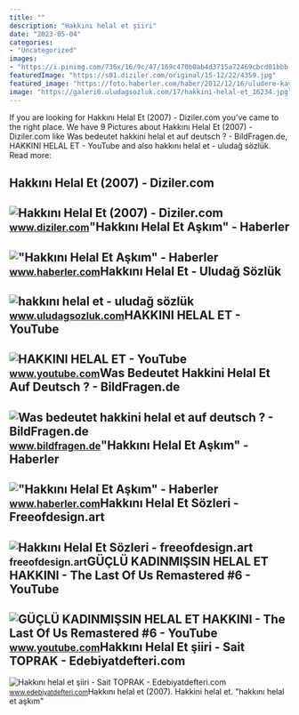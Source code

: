 ```yaml
---
title: ""
description: "Hakkını helal et şiiri"
date: "2023-05-04"
categories:
- "Uncategorized"
images:
- "https://i.pinimg.com/736x/16/9c/47/169c470b0ab4d3715a72469cbcd01bbb.jpg"
featuredImage: "https://s01.diziler.com/original/15-12/22/4359.jpg"
featured_image: "https://foto.haberler.com/haber/2012/12/16/uludere-kaymakami-esine-aglayarak-veda-etti-6-4175739_o.jpg"
image: "https://galeri0.uludagsozluk.com/17/hakkini-helal-et_16234.jpg"
---
```


If you are looking for Hakkını Helal Et (2007) - Diziler.com you've came to the right place. We have 9 Pictures about Hakkını Helal Et (2007) - Diziler.com like Was bedeutet hakkini helal et auf deutsch ? - BildFragen.de, HAKKINI HELAL ET - YouTube and also hakkını helal et - uludağ sözlük. Read more:

Hakkını Helal Et (2007) - Diziler.com
-------------------------------------

 ![Hakkını Helal Et (2007) - Diziler.com](https://s01.diziler.com/original/15-12/22/4359.jpg) <small>www.diziler.com</small>"Hakkını Helal Et Aşkım" - Haberler
-----------------------------------

 !["Hakkını Helal Et Aşkım" - Haberler](https://foto.haberler.com/haber/2012/12/16/uludere-kaymakami-esine-aglayarak-veda-etti-6-4175739_o.jpg) <small>www.haberler.com</small>Hakkını Helal Et - Uludağ Sözlük
--------------------------------

 ![hakkını helal et - uludağ sözlük](https://galeri0.uludagsozluk.com/17/hakkini-helal-et_16234.jpg) <small>www.uludagsozluk.com</small>HAKKINI HELAL ET - YouTube
--------------------------

 ![HAKKINI HELAL ET - YouTube](https://i.ytimg.com/vi/0c4RSd1owWw/maxresdefault.jpg) <small>www.youtube.com</small>Was Bedeutet Hakkini Helal Et Auf Deutsch ? - BildFragen.de
-----------------------------------------------------------

 ![Was bedeutet hakkini helal et auf deutsch ? - BildFragen.de](https://m.media-amazon.com/images/M/MV5BZTliYmM1ZDItNzg1NS00MTk2LWJjYTktOTNkNzNmNjVhOWVkXkEyXkFqcGdeQXVyNTA1NjU1ODM@._V1_FMjpg_UX1000_.jpg) <small>www.bildfragen.de</small>"Hakkını Helal Et Aşkım" - Haberler
-----------------------------------

 !["Hakkını Helal Et Aşkım" - Haberler](https://foto.haberler.com/haber/2012/12/16/uludere-kaymakami-esine-aglayarak-veda-etti-3-4175739_o.jpg) <small>www.haberler.com</small>Hakkını Helal Et Sözleri - Freeofdesign.art
-------------------------------------------

 ![Hakkını Helal Et Sözleri - freeofdesign.art](https://i.pinimg.com/736x/16/9c/47/169c470b0ab4d3715a72469cbcd01bbb.jpg) <small>freeofdesign.art</small>GÜÇLÜ KADINMIŞSIN HELAL ET HAKKINI - The Last Of Us Remastered #6 - YouTube
---------------------------------------------------------------------------

 ![GÜÇLÜ KADINMIŞSIN HELAL ET HAKKINI - The Last Of Us Remastered #6 - YouTube](https://i.ytimg.com/vi/N9jeLUGNpUY/maxresdefault.jpg) <small>www.youtube.com</small>Hakkını Helal Et şiiri - Sait TOPRAK - Edebiyatdefteri.com
----------------------------------------------------------

 ![Hakkını helal et şiiri - Sait TOPRAK - Edebiyatdefteri.com](https://i.edebiyatdefteri.com/resim/resimli_siir/buyuk/799178.jpg) <small>www.edebiyatdefteri.com</small>Hakkını helal et (2007). Hakkini helal et. "hakkını helal et aşkım"
